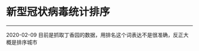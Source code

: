 # 新型冠状病毒统计排序
--------------------------------------------------------------
2020-02-09
目前是抓取丁香园的数据，用排名这个词表达不是很准确，反正大概是排序城市
